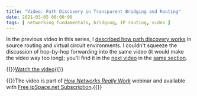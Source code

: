 ```yaml
---
title: "Video: Path Discovery in Transparent Bridging and Routing"
date: 2021-03-05 08:00:00
tags: [ networking fundamentals, bridging, IP routing, video ]
---
```

In the previous video in this series, I [described how path discovery works](/2021/02/video-finding-paths-across-network.html) in source routing and virtual circuit environments. I couldn't squeeze the discussion of hop-by-hop forwarding into the same video (it would make the video way too long); you'll find it in the [next video](https://my.ipspace.net/bin/get/Net101/SW5%20-%20Transparent%20Bridging%20and%20Routing.mp4?doccode=Net101) in the [same section](https://my.ipspace.net/bin/list?id=Net101#SWITCH).

{{<jump>}}[Watch the video](https://my.ipspace.net/bin/get/Net101/SW5%20-%20Transparent%20Bridging%20and%20Routing.mp4?doccode=Net101){{</jump>}}

{{<note free>}}The video is part of _[How Networks Really Work](https://www.ipspace.net/Net101)_ webinar and available with [Free ipSpace.net Subscription](https://www.ipspace.net/Subscription/Free).{{</note>}}
